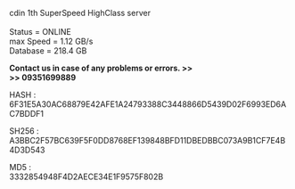 cdin 1th SuperSpeed HighClass server <br /> <br />
Status = ONLINE <br />
max Speed = 1.12 GB/s  <br />
Database = 218.4 GB  <br />


**Contact us in case of any problems or errors. >> <br /> >> 09351699889** <br />

HASH : <br />
6F31E5A30AC68879E42AFE1A24793388C3448866D5439D02F6993ED6AC7BDDF1

SH256 : <br />
A3BBC2F57BC639F5F0DD8768EF139848BFD11DBEDBBC073A9B1CF7E4B4D3D543

MD5 : <br />
3332854948F4D2AECE34E1F9575F802B
